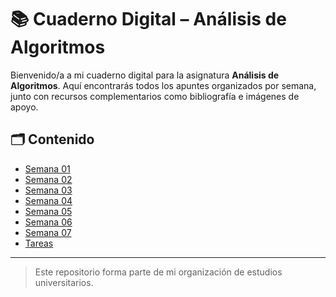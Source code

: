 # 📚 Cuaderno Digital – Análisis de Algoritmos

Bienvenido/a a mi cuaderno digital para la asignatura **Análisis de Algoritmos**. Aquí encontrarás todos los apuntes organizados por semana, junto con recursos complementarios como bibliografía e imágenes de apoyo.

## 🗂️ Contenido

- [Semana 01](Semana-01/Apuntes.md)
- [Semana 02](Semana-02/Apuntes.md)
- [Semana 03](Semana-03/Apuntes.md)
- [Semana 04](Semana-04/Apuntes.md)
- [Semana 05](Semana-05/Apuntes.md)
- [Semana 06](Semana-06/Apuntes.md)
- [Semana 07](Semana-07/Apuntes.md)
- [Tareas](Tareas)

---

> Este repositorio forma parte de mi organización de estudios universitarios.
